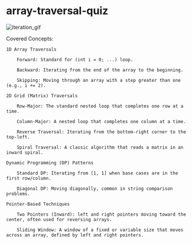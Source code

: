 # array-traversal-quiz

![iteration_gif](https://github.com/user-attachments/assets/31ab1741-16b9-488a-a6ac-09ea78528f82)

Covered Concepts:

    1D Array Traversals

        Forward: Standard for (int i = 0; ...) loop.

        Backward: Iterating from the end of the array to the beginning.

        Skipping: Moving through an array with a step greater than one (e.g., i += 2).

    2D Grid (Matrix) Traversals

        Row-Major: The standard nested loop that completes one row at a time.

        Column-Major: A nested loop that completes one column at a time.

        Reverse Traversal: Iterating from the bottom-right corner to the top-left.

        Spiral Traversal: A classic algorithm that reads a matrix in an inward spiral.

    Dynamic Programming (DP) Patterns

        Standard DP: Iterating from [1, 1] when base cases are in the first row/column.

        Diagonal DP: Moving diagonally, common in string comparison problems.

    Pointer-Based Techniques

        Two Pointers (Inward): left and right pointers moving toward the center, often used for reversing arrays.

        Sliding Window: A window of a fixed or variable size that moves across an array, defined by left and right pointers.
